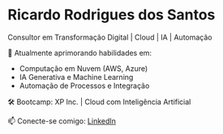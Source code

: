 # Ricardo Rodrigues dos Santos
Consultor em Transformação Digital | Cloud | IA | Automação

🚀 Atualmente aprimorando habilidades em:
- Computação em Nuvem (AWS, Azure)
- IA Generativa e Machine Learning
- Automação de Processos e Integração

🛠 Bootcamp: XP Inc. | Cloud com Inteligência Artificial

📫 Conecte-se comigo:
[LinkedIn](https://linkedin.com/in/rrsantostech)
